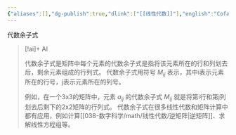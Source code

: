 ```yaml
---
{"aliases":[],"dg-publish":true,"dlink":["[[线性代数]]"],"english":"Cofactor","japanese":"余因子よいんし 余代数よいんしゅ","tags":null,"permalink":"/038-数字科学/math/线性代数/代数余子式/","dgPassFrontmatter":true}
---
```



代数余子式
> [!ai]+ AI
>
> 代数余子式是矩阵中每个元素的代数余子式是指将该元素所在的行和列划去后，剩余元素组成的行列式。
> 代数余子式用符号 $M_{ij}$ 表示，其中i表示元素所在的行号，j表示元素所在的列号。
> 
> 例如，在一个3x3的矩阵中，元素 $a_{ij}$ 的代数余子式 $M_{ij}$ 就是将第i行和第j列划去后剩下的2x2矩阵的行列式。
> 代数余子式在很多线性代数和矩阵计算中都有应用，例如计算[[038-数字科学/math/线性代数/逆矩阵\|逆矩阵]]、求解线性方程组等。